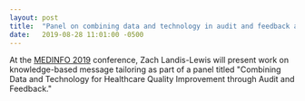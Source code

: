 ```yaml
---
layout: post
title:  "Panel on combining data and technology in audit and feedback at MEDINFO 2019"
date:   2019-08-28 11:01:00 -0500
---
```


At the [MEDINFO 2019](https://medinfo-lyon.org/) conference, Zach Landis-Lewis will present work on knowledge-based message tailoring as part of a panel titled "Combining Data and Technology for Healthcare Quality Improvement through Audit and Feedback."



